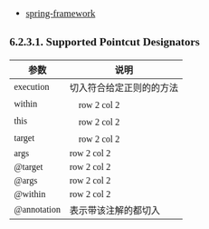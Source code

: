 <span  style="font-family: Simsun,serif; font-size: 17px; ">

- [spring-framework](https://docs.spring.io/spring-framework/docs/2.5.x/reference/aop.html)

### 6.2.3.1. Supported Pointcut Designators

参数 | 说明
---|---
execution | 切入符合给定正则的的方法
within |　row 2 col 2
this |　row 2 col 2
target |　row 2 col 2
args | row 2 col 2
@target | row 2 col 2
@args | row 2 col 2
@within | row 2 col 2
@annotation | 表示带该注解的都切入

</span>

